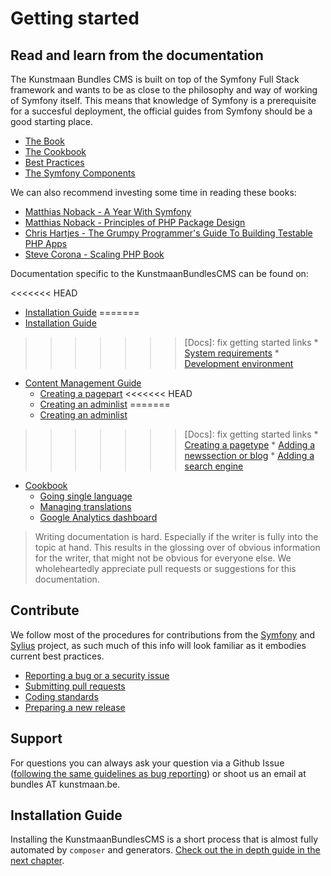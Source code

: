 # Getting started

## Read and learn from the documentation

The Kunstmaan Bundles CMS is built on top of the Symfony Full Stack framework and wants to be as close to the philosophy and way of working of Symfony itself. This means that knowledge of Symfony is a prerequisite for a succesful deployment, the official guides from Symfony should be a good starting place.

* [The Book](http://symfony.com/doc/current/book/index.html)
* [The Cookbook](http://symfony.com/doc/current/cookbook/index.html)
* [Best Practices](http://symfony.com/doc/current/best_practices/index.html)
* [The Symfony Components](http://symfony.com/doc/current/components/index.html)

We can also recommend investing some time in reading these books:

* [Matthias Noback - A Year With Symfony](https://leanpub.com/u/matthiasnoback)
* [Matthias Noback - Principles of PHP Package Design](https://leanpub.com/principles-of-package-design)
* [Chris Hartjes - The Grumpy Programmer's Guide To Building Testable PHP Apps](https://leanpub.com/grumpy-testing)
* [Steve Corona - Scaling PHP Book](https://www.scalingphpbook.com)

Documentation specific to the KunstmaanBundlesCMS can be found on:

<<<<<<< HEAD
* [Installation Guide](./03-00-installation.md)
=======
* [Installation Guide](./03-01-intro.md)
>>>>>>> [Docs]: fix getting started links
    * [System requirements](./03-02-system-requirements.md)
    * [Development environment](./03-03-development-environment.md)
* [Content Management Guide](./04-01-intro.md)
    * [Creating a pagepart](./04-02-creating-a-page-part.md)
<<<<<<< HEAD
	* [Creating an adminlist](./04-03-creating-an-adminlist.md)
=======
	* [Creating an adminlist](./06-02_02-creating-an-adminlist.md)
>>>>>>> [Docs]: fix getting started links
	* [Creating a pagetype](./04-04-creating-a-pagetype.md)
	* [Adding a newssection or blog](./04-05-adding-a-newssection-or-blog.md)
	* [Adding a search engine](./04-06-adding-a-search-engine.md)
* [Cookbook](./05-01-intro.md)
	* [Going single language](./05-02-going-single-language.md)
	* [Managing translations](./05-03-manage-translations.md)
	* [Google Analytics dashboard](./05-04-google-analytics-dashboard.md)

> Writing documentation is hard. Especially if the writer is fully into the topic at hand. This results in the glossing over of obvious information for the writer, that might not be obvious for everyone else. We wholeheartedly appreciate pull requests or suggestions for this documentation.

## Contribute

We follow most of the procedures for contributions from the [Symfony](http://symfony.com/doc/current/contributing/index.html) and [Sylius](http://sylius.org) project, as such much of this info will look familiar as it embodies current best practices.

* [Reporting a bug or a security issue](./99-01-reporting-issues.md)
* [Submitting pull requests](./99-02-pull-requests.md)
* [Coding standards](./99-03-coding-standards.md)
* [Preparing a new release](./99-04-preparing-a-new-release.md)

## Support

For questions you can always ask your question via a Github Issue ([following the same guidelines as bug reporting](./99-01-reporting-issues.md)) or shoot us an email at bundles AT kunstmaan.be.

## Installation Guide

Installing the KunstmaanBundlesCMS is a short process that is almost fully automated by `composer` and generators. [Check out the in depth guide in the next chapter](./03-00-installation.md).
